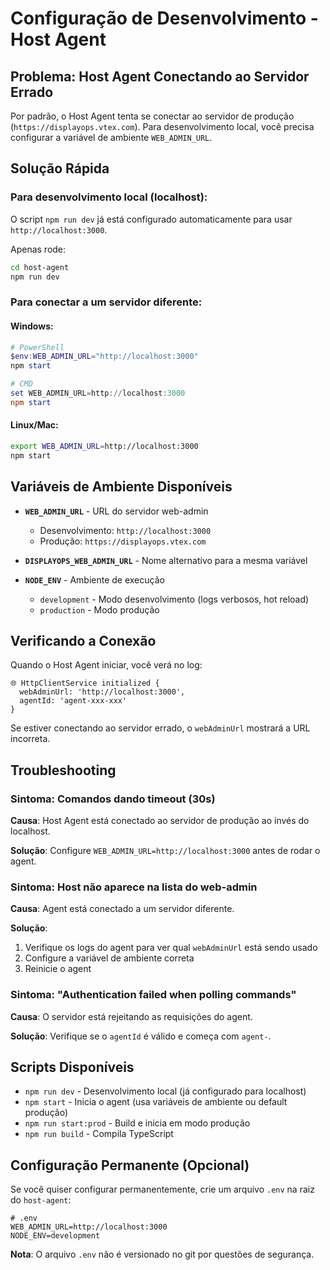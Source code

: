 # Configuração de Desenvolvimento - Host Agent

## Problema: Host Agent Conectando ao Servidor Errado

Por padrão, o Host Agent tenta se conectar ao servidor de produção (`https://displayops.vtex.com`). Para desenvolvimento local, você precisa configurar a variável de ambiente `WEB_ADMIN_URL`.

## Solução Rápida

### Para desenvolvimento local (localhost):

O script `npm run dev` já está configurado automaticamente para usar `http://localhost:3000`.

Apenas rode:
```bash
cd host-agent
npm run dev
```

### Para conectar a um servidor diferente:

#### Windows:
```powershell
# PowerShell
$env:WEB_ADMIN_URL="http://localhost:3000"
npm start

# CMD
set WEB_ADMIN_URL=http://localhost:3000
npm start
```

#### Linux/Mac:
```bash
export WEB_ADMIN_URL=http://localhost:3000
npm start
```

## Variáveis de Ambiente Disponíveis

- **`WEB_ADMIN_URL`** - URL do servidor web-admin
  - Desenvolvimento: `http://localhost:3000`
  - Produção: `https://displayops.vtex.com`

- **`DISPLAYOPS_WEB_ADMIN_URL`** - Nome alternativo para a mesma variável

- **`NODE_ENV`** - Ambiente de execução
  - `development` - Modo desenvolvimento (logs verbosos, hot reload)
  - `production` - Modo produção

## Verificando a Conexão

Quando o Host Agent iniciar, você verá no log:

```
🌐 HttpClientService initialized {
  webAdminUrl: 'http://localhost:3000',
  agentId: 'agent-xxx-xxx'
}
```

Se estiver conectando ao servidor errado, o `webAdminUrl` mostrará a URL incorreta.

## Troubleshooting

### Sintoma: Comandos dando timeout (30s)
**Causa**: Host Agent está conectado ao servidor de produção ao invés do localhost.

**Solução**: Configure `WEB_ADMIN_URL=http://localhost:3000` antes de rodar o agent.

### Sintoma: Host não aparece na lista do web-admin
**Causa**: Agent está conectado a um servidor diferente.

**Solução**: 
1. Verifique os logs do agent para ver qual `webAdminUrl` está sendo usado
2. Configure a variável de ambiente correta
3. Reinicie o agent

### Sintoma: "Authentication failed when polling commands"
**Causa**: O servidor está rejeitando as requisições do agent.

**Solução**: Verifique se o `agentId` é válido e começa com `agent-`.

## Scripts Disponíveis

- `npm run dev` - Desenvolvimento local (já configurado para localhost)
- `npm start` - Inicia o agent (usa variáveis de ambiente ou default produção)
- `npm run start:prod` - Build e inicia em modo produção
- `npm run build` - Compila TypeScript

## Configuração Permanente (Opcional)

Se você quiser configurar permanentemente, crie um arquivo `.env` na raiz do `host-agent`:

```env
# .env
WEB_ADMIN_URL=http://localhost:3000
NODE_ENV=development
```

**Nota**: O arquivo `.env` não é versionado no git por questões de segurança.

